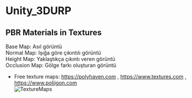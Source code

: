 # Unity_3DURP

## PBR Materials in Textures
Base Map: Asıl görüntü  
Normal Map: Işığa göre çıkıntılı görüntü  
Height Map: Yaklaştıkça çıkıntı veren görüntü  
Occlusion Map: Gölge farkı oluşturan görüntü  
- Free texture maps: https://polyhaven.com , https://www.textures.com , https://www.poliigon.com  
![TextureMaps](https://github.com/dedasame/Unity_3DURP/assets/106378288/18aab128-1e4b-47ff-8428-7d2b2a027b42)
